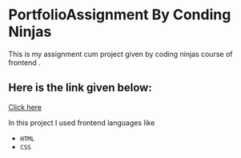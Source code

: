 # PortfolioAssignment By Conding Ninjas
This is my assignment cum project given by coding ninjas course of frontend .

## Here is the link given below:

[Click here](https://mail2poorva.github.io/PortfolioAssignment/)

In this project I used frontend languages like 
- `HTML`
- `CSS`
